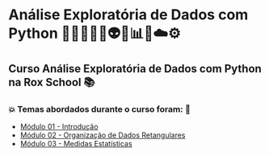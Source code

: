 # Análise Exploratória de Dados com Python 👩🏻‍💻🐍🤖👽🤯📊🎲☁️⚙️
## Curso Análise Exploratória de Dados com Python na Rox School 📚
### 💥 Temas abordados durante o curso foram: 🚀
- [Módulo 01 - Introdução](https://github.com/romulovieira777/Analise_Exploratoria_de_Dados_com_Python/tree/main/Modulo_01_Introducao)
- [Módulo 02 - Organização de Dados Retangulares](https://github.com/romulovieira777/Analise_Exploratoria_de_Dados_com_Python/tree/main/Modulo_02_Organizacao_de_Dados_Retangulares)
- [Módulo 03 - Medidas Estatísticas](https://github.com/romulovieira777/Analise_Exploratoria_de_Dados_com_Python/tree/main/Modulo_03_Medidas_Estatisticas)
